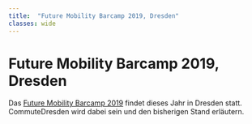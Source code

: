 ```yaml
---
title:  "Future Mobility Barcamp 2019, Dresden"
classes: wide
---
```


# Future Mobility Barcamp 2019, Dresden

Das [Future Mobility Barcamp 2019](https://future-mobility-camp.de/dresden19/) findet dieses Jahr in Dresden statt. CommuteDresden wird dabei sein und den bisherigen Stand erläutern.
